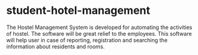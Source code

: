# student-hotel-management
The Hostel Management System is developed for automating the activities of hostel. The software will be great relief to the employees. This software will help user in case of reporting, registration and searching the information about residents and rooms. 
